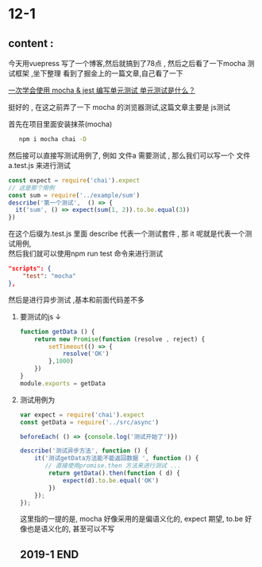 # 12-1 

## content : 
    
今天用vuepress 写了一个博客,然后就搞到了78点 , 然后之后看了一下mocha 测试框架 ,坐下整理 
看到了掘金上的一篇文章,自己看了一下

[一次学会使用 mocha & jest 编写单元测试
 单元测试是什么？](https://juejin.im/post/5cc3f6c15188252d8b3ad83a)
 
 挺好的 , 在这之前弄了一下 mocha 的浏览器测试,这篇文章主要是 js测试 
 
 首先在项目里面安装抹茶(mocha)
 ```bash 
    npm i mocha chai -D 
```

然后接可以直接写测试用例了, 例如
文件a 需要测试 , 那么我们可以写一个 文件a.test.js 来进行测试 

```javascript
const expect = require('chai').expect
// 这是那个用例
const sum = require('../example/sum')
describe('第一个测试',  () => {
  it('sum', () => expect(sum(1, 2)).to.be.equal(3))
})
```

在这个后缀为.test.js 里面  describe 代表一个测试套件 , 那 it 呢就是代表一个测试用例,  
然后我们就可以使用npm run test 命令来进行测试
```json
"scripts": {
    "test": "mocha"
},
```

然后是进行异步测试 ,基本和前面代码差不多 
1. 要测试的js ↓ 
    ```javascript
    function getData () {
        return new Promise(function (resolve , reject) {
            setTimeout(() => {
                resolve('OK')
            },1000)
        })
    }
    module.exports = getData
    ```
2. 测试用例为
    ```javascript
    var expect = require('chai').expect
    const getData = require('../src/async')
    
    beforeEach( () => {console.log('测试开始了')})
    
    describe('测试异步方法', function () {
        it('测试getData方法能不能返回数据 ', function () {
           // 直接使用promise.then 方法来进行测试 ... 
            return getData().then(function ( d) {
                expect(d).to.be.equal('OK')
            }) 
        });
    });
    ```
   
   这里指的一提的是, mocha 好像采用的是偏语义化的, expect 期望, to.be 好像也是语义化的, 甚至可以不写 
   
   
   ## 2019-1 END 
